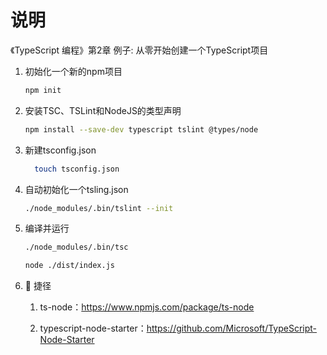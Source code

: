 # 说明

《TypeScript 编程》第2章 例子: 从零开始创建一个TypeScript项目

1. 初始化一个新的npm项目

    ```bash
    npm init
    ```

2. 安装TSC、TSLint和NodeJS的类型声明

    ```bash
    npm install --save-dev typescript tslint @types/node
    ```

3. 新建tsconfig.json

   ```bash
     touch tsconfig.json
   ```

4. 自动初始化一个tsling.json

   ```bash
   ./node_modules/.bin/tslint --init
   ```

5. 编译并运行

   ```bash
   ./node_modules/.bin/tsc
   ```

   ```bash
   node ./dist/index.js
   ```

6. 🎉 捷径

   1. ts-node：https://www.npmjs.com/package/ts-node

   2. typescript-node-starter：https://github.com/Microsoft/TypeScript-Node-Starter

